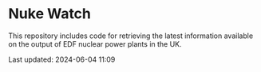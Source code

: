 # Nuke Watch

This repository includes code for retrieving the latest information available on the output of EDF nuclear power plants in the UK.

Last updated: 2024-06-04 11:09
